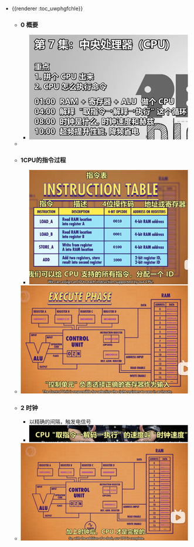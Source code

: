 - {{renderer :toc_uwphgfchle}}
	- ### 0 概要
		- ![image.png](../assets/image_1653635047793_0.png)
	-
	- ### 1CPU的指令过程
		- ![image.png](../assets/image_1653636037614_0.png)
	- ![image.png](../assets/image_1653636527573_0.png)
	- ### 2 时钟
		- 以精确的间隔，触发电信号
		- ![image.png](../assets/image_1653636628636_0.png)
	- ![image.png](../assets/image_1653636780029_0.png)
